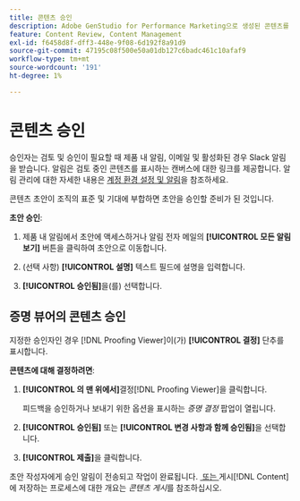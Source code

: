 ```yaml
---
title: 콘텐츠 승인
description: Adobe GenStudio for Performance Marketing으로 생성된 콘텐츠를 승인하는 방법을 알아봅니다.
feature: Content Review, Content Management
exl-id: f6458d8f-dff3-448e-9f08-6d192f8a91d9
source-git-commit: 47195c08f500e50a01db127c6badc461c10afaf9
workflow-type: tm+mt
source-wordcount: '191'
ht-degree: 1%

---
```


# 콘텐츠 승인

승인자는 검토 및 승인이 필요할 때 제품 내 알림, 이메일 및 활성화된 경우 Slack 알림을 받습니다. 알림은 검토 중인 콘텐츠를 표시하는 캔버스에 대한 링크를 제공합니다. 알림 관리에 대한 자세한 내용은 [계정 환경 설정 및 알림](https://experienceleague.adobe.com/ko/docs/core-services/interface/features/account-preferences)을 참조하세요.

콘텐츠 초안이 조직의 표준 및 기대에 부합하면 초안을 승인할 준비가 된 것입니다.

**초안 승인**:

1. 제품 내 알림에서 초안에 액세스하거나 알림 전자 메일의 **[!UICONTROL 모든 알림 보기]** 버튼을 클릭하여 초안으로 이동합니다.

1. (선택 사항) **[!UICONTROL 설명]** 텍스트 필드에 설명을 입력합니다.

1. **[!UICONTROL 승인됨]**&#x200B;을(를) 선택합니다.

## 증명 뷰어의 콘텐츠 승인

지정한 승인자인 경우 [!DNL Proofing Viewer]이(가) **[!UICONTROL 결정]** 단추를 표시합니다.

**콘텐츠에 대해 결정하려면**:

1. **[!UICONTROL 의 맨 위에서]**&#x200B;결정[!DNL Proofing Viewer]을 클릭합니다.

   피드백을 승인하거나 보내기 위한 옵션을 표시하는 _증명 결정_ 팝업이 열립니다.

1. **[!UICONTROL 승인됨]** 또는 **[!UICONTROL 변경 사항과 함께 승인됨]**&#x200B;을 선택합니다.

1. **[!UICONTROL 제출]**&#x200B;을 클릭합니다.

초안 작성자에게 승인 알림이 전송되고 작업이 완료됩니다. [&#x200B; 또는 &#x200B;](/help/user-guide/approvals/publish-content.md)게시[!DNL Content]에 저장하는 프로세스에 대한 개요는 _콘텐츠 게시_&#x200B;를 참조하십시오.
